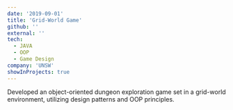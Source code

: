 ```yaml
---
date: '2019-09-01'
title: 'Grid-World Game'
github: ''
external: ''
tech:
  - JAVA
  - OOP
  - Game Design
company: 'UNSW'
showInProjects: true
---
```


Developed an object-oriented dungeon exploration game set in a grid-world environment, utilizing design patterns and OOP principles.